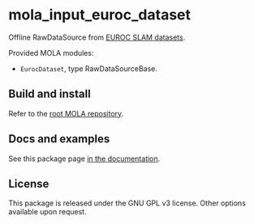 # mola_input_euroc_dataset
Offline RawDataSource from [EUROC SLAM datasets](https://projects.asl.ethz.ch/datasets/doku.php?id=kmavvisualinertialdatasets).

Provided MOLA modules:
* `EurocDataset`, type RawDataSourceBase.

## Build and install
Refer to the [root MOLA repository](https://github.com/MOLAorg/mola).

## Docs and examples
See this package page [in the documentation](https://docs.mola-slam.org/latest/modules.html).

## License
This package is released under the GNU GPL v3 license. Other options available upon request.
